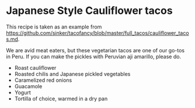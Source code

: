 

# Japanese Style Cauliflower tacos
This recipe is taken as an example from https://github.com/sinker/tacofancy/blob/master/full_tacos/cauliflower_tacos.md.

We are avid meat eaters, but these vegetarian tacos are one of our go-tos in
Peru. If you can make the pickles with Peruvian aji amarillo, please do.

- Roast cauliflower
- Roasted chilis and Japanese pickled vegetables
- Caramelized red onions
- Guacamole
- Yogurt
- Tortilla of choice, warmed in a dry pan
